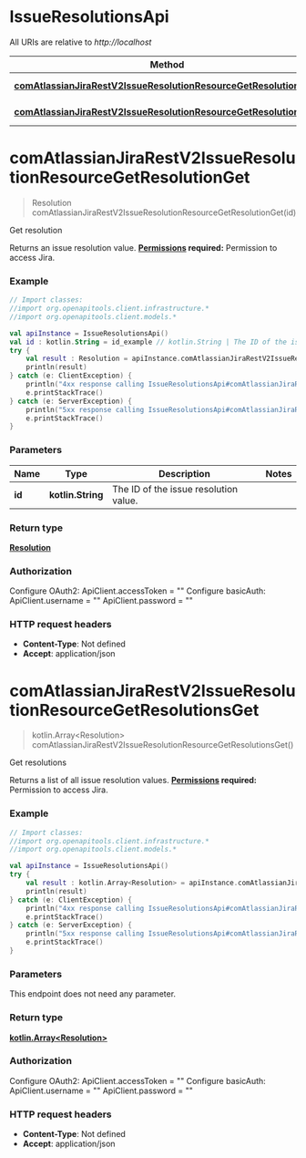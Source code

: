 # IssueResolutionsApi

All URIs are relative to *http://localhost*

Method | HTTP request | Description
------------- | ------------- | -------------
[**comAtlassianJiraRestV2IssueResolutionResourceGetResolutionGet**](IssueResolutionsApi.md#comAtlassianJiraRestV2IssueResolutionResourceGetResolutionGet) | **GET** /rest/api/3/resolution/{id} | Get resolution
[**comAtlassianJiraRestV2IssueResolutionResourceGetResolutionsGet**](IssueResolutionsApi.md#comAtlassianJiraRestV2IssueResolutionResourceGetResolutionsGet) | **GET** /rest/api/3/resolution | Get resolutions


<a name="comAtlassianJiraRestV2IssueResolutionResourceGetResolutionGet"></a>
# **comAtlassianJiraRestV2IssueResolutionResourceGetResolutionGet**
> Resolution comAtlassianJiraRestV2IssueResolutionResourceGetResolutionGet(id)

Get resolution

Returns an issue resolution value.  **[Permissions](#permissions) required:** Permission to access Jira.

### Example
```kotlin
// Import classes:
//import org.openapitools.client.infrastructure.*
//import org.openapitools.client.models.*

val apiInstance = IssueResolutionsApi()
val id : kotlin.String = id_example // kotlin.String | The ID of the issue resolution value.
try {
    val result : Resolution = apiInstance.comAtlassianJiraRestV2IssueResolutionResourceGetResolutionGet(id)
    println(result)
} catch (e: ClientException) {
    println("4xx response calling IssueResolutionsApi#comAtlassianJiraRestV2IssueResolutionResourceGetResolutionGet")
    e.printStackTrace()
} catch (e: ServerException) {
    println("5xx response calling IssueResolutionsApi#comAtlassianJiraRestV2IssueResolutionResourceGetResolutionGet")
    e.printStackTrace()
}
```

### Parameters

Name | Type | Description  | Notes
------------- | ------------- | ------------- | -------------
 **id** | **kotlin.String**| The ID of the issue resolution value. |

### Return type

[**Resolution**](Resolution.md)

### Authorization


Configure OAuth2:
    ApiClient.accessToken = ""
Configure basicAuth:
    ApiClient.username = ""
    ApiClient.password = ""

### HTTP request headers

 - **Content-Type**: Not defined
 - **Accept**: application/json

<a name="comAtlassianJiraRestV2IssueResolutionResourceGetResolutionsGet"></a>
# **comAtlassianJiraRestV2IssueResolutionResourceGetResolutionsGet**
> kotlin.Array&lt;Resolution&gt; comAtlassianJiraRestV2IssueResolutionResourceGetResolutionsGet()

Get resolutions

Returns a list of all issue resolution values.  **[Permissions](#permissions) required:** Permission to access Jira.

### Example
```kotlin
// Import classes:
//import org.openapitools.client.infrastructure.*
//import org.openapitools.client.models.*

val apiInstance = IssueResolutionsApi()
try {
    val result : kotlin.Array<Resolution> = apiInstance.comAtlassianJiraRestV2IssueResolutionResourceGetResolutionsGet()
    println(result)
} catch (e: ClientException) {
    println("4xx response calling IssueResolutionsApi#comAtlassianJiraRestV2IssueResolutionResourceGetResolutionsGet")
    e.printStackTrace()
} catch (e: ServerException) {
    println("5xx response calling IssueResolutionsApi#comAtlassianJiraRestV2IssueResolutionResourceGetResolutionsGet")
    e.printStackTrace()
}
```

### Parameters
This endpoint does not need any parameter.

### Return type

[**kotlin.Array&lt;Resolution&gt;**](Resolution.md)

### Authorization


Configure OAuth2:
    ApiClient.accessToken = ""
Configure basicAuth:
    ApiClient.username = ""
    ApiClient.password = ""

### HTTP request headers

 - **Content-Type**: Not defined
 - **Accept**: application/json

